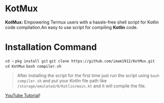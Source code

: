 # KotMux

**KotMux:** Empowering Termux users with a hassle-free shell script for Kotlin code compilation.An easy to use script for compiling **Kotlin** code.


# Installation Command

`cd ~`
`pkg install git`
`git clone https://github.com/imam1912/KotMux.git`
`cd KotMux`
`bash compiler.sh`

>After installing the script for the first time just run the script using `bash compiler.sh` and put your *Kotlin* file path like `/storage/emulated/0/Kotlin/main.kt` and it will compile the file.


[YouTube Tutorial](https://youtu.be/Yh1iwORcRI0?si=aheY13HPLK2x-1kF)!

